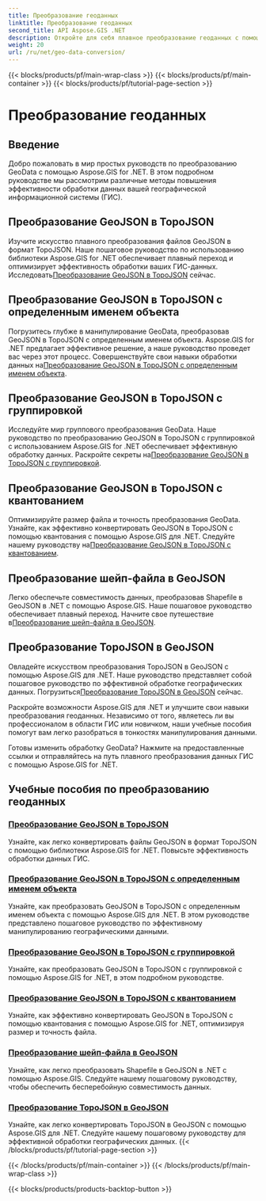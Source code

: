 ```yaml
---
title: Преобразование геоданных
linktitle: Преобразование геоданных
second_title: API Aspose.GIS .NET
description: Откройте для себя плавное преобразование геоданных с помощью учебных пособий Aspose.GIS for .NET. Научитесь конвертировать GeoJSON в TopoJSON, шейп-файл в GeoJSON и т. д.
weight: 20
url: /ru/net/geo-data-conversion/
---
```


{{< blocks/products/pf/main-wrap-class >}}
{{< blocks/products/pf/main-container >}}
{{< blocks/products/pf/tutorial-page-section >}}

# Преобразование геоданных

## Введение

Добро пожаловать в мир простых руководств по преобразованию GeoData с помощью Aspose.GIS for .NET. В этом подробном руководстве мы рассмотрим различные методы повышения эффективности обработки данных вашей географической информационной системы (ГИС).

## Преобразование GeoJSON в TopoJSON
 Изучите искусство плавного преобразования файлов GeoJSON в формат TopoJSON. Наше пошаговое руководство по использованию библиотеки Aspose.GIS for .NET обеспечивает плавный переход и оптимизирует эффективность обработки ваших ГИС-данных. Исследовать[Преобразование GeoJSON в TopoJSON](./convert-geojson-to-topojson/) сейчас.

## Преобразование GeoJSON в TopoJSON с определенным именем объекта
 Погрузитесь глубже в манипулирование GeoData, преобразовав GeoJSON в TopoJSON с определенным именем объекта. Aspose.GIS for .NET предлагает эффективное решение, а наше руководство проведет вас через этот процесс. Совершенствуйте свои навыки обработки данных на[Преобразование GeoJSON в TopoJSON с определенным именем объекта](./convert-geojson-to-topojson-with-specific-object-name/).

## Преобразование GeoJSON в TopoJSON с группировкой
Исследуйте мир группового преобразования GeoData. Наше руководство по преобразованию GeoJSON в TopoJSON с группировкой с использованием Aspose.GIS for .NET обеспечивает эффективную обработку данных. Раскройте секреты на[Преобразование GeoJSON в TopoJSON с группировкой](./convert-geojson-to-topojson-with-grouping/).

## Преобразование GeoJSON в TopoJSON с квантованием
 Оптимизируйте размер файла и точность преобразования GeoData. Узнайте, как эффективно конвертировать GeoJSON в TopoJSON с помощью квантования с помощью Aspose.GIS для .NET. Следуйте нашему руководству на[Преобразование GeoJSON в TopoJSON с квантованием](./convert-geojson-to-topojson-with-quantization/).

## Преобразование шейп-файла в GeoJSON
 Легко обеспечьте совместимость данных, преобразовав Shapefile в GeoJSON в .NET с помощью Aspose.GIS. Наше пошаговое руководство обеспечивает плавный переход. Начните свое путешествие в[Преобразование шейп-файла в GeoJSON](./convert-shapefile-to-geojson/).

## Преобразование TopoJSON в GeoJSON
 Овладейте искусством преобразования TopoJSON в GeoJSON с помощью Aspose.GIS для .NET. Наше руководство представляет собой пошаговое руководство по эффективной обработке географических данных. Погрузиться[Преобразование TopoJSON в GeoJSON](./convert-topojson-to-geojson/) сейчас.

Раскройте возможности Aspose.GIS для .NET и улучшите свои навыки преобразования геоданных. Независимо от того, являетесь ли вы профессионалом в области ГИС или новичком, наши учебные пособия помогут вам легко разобраться в тонкостях манипулирования данными.

Готовы изменить обработку GeoData? Нажмите на предоставленные ссылки и отправляйтесь на путь плавного преобразования данных ГИС с помощью Aspose.GIS for .NET.
## Учебные пособия по преобразованию геоданных
### [Преобразование GeoJSON в TopoJSON](./convert-geojson-to-topojson/)
Узнайте, как легко конвертировать файлы GeoJSON в формат TopoJSON с помощью библиотеки Aspose.GIS for .NET. Повысьте эффективность обработки данных ГИС.
### [Преобразование GeoJSON в TopoJSON с определенным именем объекта](./convert-geojson-to-topojson-with-specific-object-name/)
Узнайте, как преобразовать GeoJSON в TopoJSON с определенным именем объекта с помощью Aspose.GIS для .NET. В этом руководстве представлено пошаговое руководство по эффективному манипулированию географическими данными.
### [Преобразование GeoJSON в TopoJSON с группировкой](./convert-geojson-to-topojson-with-grouping/)
Узнайте, как преобразовать GeoJSON в TopoJSON с группировкой с помощью Aspose.GIS for .NET, в этом подробном руководстве.
### [Преобразование GeoJSON в TopoJSON с квантованием](./convert-geojson-to-topojson-with-quantization/)
Узнайте, как эффективно конвертировать GeoJSON в TopoJSON с помощью квантования с помощью Aspose.GIS for .NET, оптимизируя размер и точность файла.
### [Преобразование шейп-файла в GeoJSON](./convert-shapefile-to-geojson/)
Узнайте, как легко преобразовать Shapefile в GeoJSON в .NET с помощью Aspose.GIS. Следуйте нашему пошаговому руководству, чтобы обеспечить бесперебойную совместимость данных.
### [Преобразование TopoJSON в GeoJSON](./convert-topojson-to-geojson/)
Узнайте, как легко конвертировать TopoJSON в GeoJSON с помощью Aspose.GIS для .NET. Следуйте нашему пошаговому руководству для эффективной обработки географических данных.
{{< /blocks/products/pf/tutorial-page-section >}}

{{< /blocks/products/pf/main-container >}}
{{< /blocks/products/pf/main-wrap-class >}}

{{< blocks/products/products-backtop-button >}}
